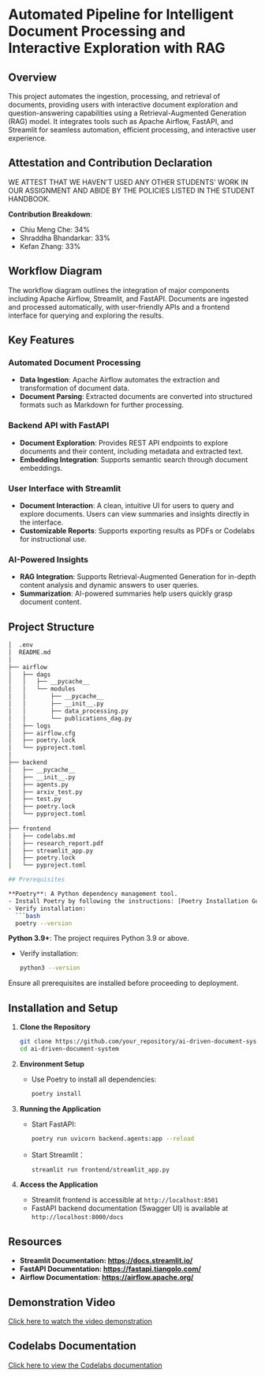 # Automated Pipeline for Intelligent Document Processing and Interactive Exploration with RAG

## Overview

This project automates the ingestion, processing, and retrieval of documents, providing users with interactive document exploration and question-answering capabilities using a Retrieval-Augmented Generation (RAG) model. It integrates tools such as Apache Airflow, FastAPI, and Streamlit for seamless automation, efficient processing, and interactive user experience.

## Attestation and Contribution Declaration

WE ATTEST THAT WE HAVEN'T USED ANY OTHER STUDENTS' WORK IN OUR ASSIGNMENT AND ABIDE BY THE POLICIES LISTED IN THE STUDENT HANDBOOK.

**Contribution Breakdown**:
- Chiu Meng Che: 34%
- Shraddha Bhandarkar: 33%
- Kefan Zhang: 33%

## Workflow Diagram

The workflow diagram outlines the integration of major components including Apache Airflow, Streamlit, and FastAPI. Documents are ingested and processed automatically, with user-friendly APIs and a frontend interface for querying and exploring the results.

## Key Features

### **Automated Document Processing**
- **Data Ingestion**: Apache Airflow automates the extraction and transformation of document data.
- **Document Parsing**: Extracted documents are converted into structured formats such as Markdown for further processing.

### **Backend API with FastAPI**
- **Document Exploration**: Provides REST API endpoints to explore documents and their content, including metadata and extracted text.
- **Embedding Integration**: Supports semantic search through document embeddings.

### **User Interface with Streamlit**
- **Document Interaction**: A clean, intuitive UI for users to query and explore documents. Users can view summaries and insights directly in the interface.
- **Customizable Reports**: Supports exporting results as PDFs or Codelabs for instructional use.

### **AI-Powered Insights**
- **RAG Integration**: Supports Retrieval-Augmented Generation for in-depth content analysis and dynamic answers to user queries.
- **Summarization**: AI-powered summaries help users quickly grasp document content.

## Project Structure

```bash
│  .env
│  README.md
│  
├── airflow
│   ├── dags
│   │   ├── __pycache__
│   │   └── modules
│   │       ├── __pycache__
│   │       ├── __init__.py
│   │       ├── data_processing.py
│   │       └── publications_dag.py
│   ├── logs
│   ├── airflow.cfg
│   ├── poetry.lock
│   └── pyproject.toml
│
├── backend
│   ├── __pycache__
│   ├── __init__.py
│   ├── agents.py
│   ├── arxiv_test.py
│   ├── test.py
│   ├── poetry.lock
│   └── pyproject.toml
│
├── frontend
│   ├── codelabs.md
│   ├── research_report.pdf
│   ├── streamlit_app.py
│   ├── poetry.lock
│   └── pyproject.toml

## Prerequisites

**Poetry**: A Python dependency management tool.
- Install Poetry by following the instructions: [Poetry Installation Guide](https://python-poetry.org/docs/#installation)
- Verify installation:
  ```bash
  poetry --version
  ```

**Python 3.9+**: The project requires Python 3.9 or above.
- Verify installation:
  ```bash
  python3 --version
  ```

Ensure all prerequisites are installed before proceeding to deployment.

## Installation and Setup

1. **Clone the Repository**
   ```bash
   git clone https://github.com/your_repository/ai-driven-document-system.git
   cd ai-driven-document-system
   ```

2. **Environment Setup**
   - Use Poetry to install all dependencies:
     ```bash
     poetry install
     ```

3. **Running the Application**
   - Start FastAPI:
     ```bash
     poetry run uvicorn backend.agents:app --reload
     ```
   - Start Streamlit：
      ```bash
      streamlit run frontend/streamlit_app.py
     ```  

4. **Access the Application**
   - Streamlit frontend is accessible at `http://localhost:8501`
   - FastAPI backend documentation (Swagger UI) is available at `http://localhost:8000/docs`




## Resources

- **Streamlit Documentation: https://docs.streamlit.io/**
- **FastAPI Documentation: https://fastapi.tiangolo.com/**
- **Airflow Documentation: https://airflow.apache.org/**

## Demonstration Video

[Click here to watch the video demonstration](https://youtu.be/MyrS6RYSmA4)

## Codelabs Documentation

[Click here to view the Codelabs documentation](https://codelabs-preview.appspot.com/?file_id=1gBQts95I9VOnikyCroLEi9CNN_CU3dvoj7Q-2rhd6xU/edit?tab=t.0#0)


